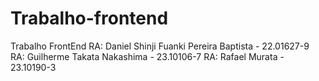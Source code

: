 # Trabalho-frontend
Trabalho FrontEnd
RA: Daniel Shinji Fuanki Pereira Baptista - 22.01627-9
RA: Guilherme Takata Nakashima - 23.10106-7
RA: Rafael Murata - 23.10190-3
